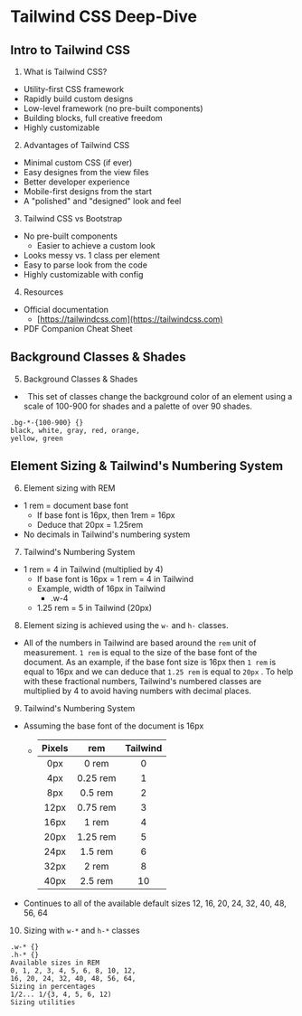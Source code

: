 # Tailwind CSS Deep-Dive

## Intro to Tailwind CSS

1. What is Tailwind CSS?

- Utility-first CSS framework
- Rapidly build custom designs
- Low-level framework (no pre-built components)
- Building blocks, full creative freedom
- Highly customizable

2. Advantages of Tailwind CSS

- Minimal custom CSS (if ever)
- Easy designes from the view files
- Better developer experience
- Mobile-first designs from the start
- A "polished" and "designed" look and feel

3. Tailwind CSS vs Bootstrap

- No pre-built components
  - Easier to achieve a custom look
- Looks messy vs. 1 class per element
- Easy to parse look from the code
- Highly customizable with config

4. Resources
- Official documentation
  - [https://tailwindcss.com](https://tailwindcss.com)
- PDF Companion Cheat Sheet

## Background Classes & Shades

5. Background Classes & Shades
-  This set of classes change the background color of an element using a scale of 100-900 for shades and a palette of over 90 shades.

```
.bg-*-{100-900} {}
black, white, gray, red, orange,
yellow, green
```

## Element Sizing & Tailwind's Numbering System

6. Element sizing with REM

- 1 rem = document base font
  - If base font is 16px, then 1rem = 16px
  - Deduce that 20px = 1.25rem
- No decimals in Tailwind's numbering system

7. Tailwind's Numbering System

- 1 rem = 4 in Tailwind (multiplied by 4)
  - If base font is 16px = 1 rem =  4 in Tailwind
  - Example, width of 16px in Tailwind
    - .w-4
  - 1.25 rem = 5 in Tailwind (20px)

8. Element sizing is achieved using the `w-` and `h-` classes.
- All of the numbers in Tailwind are based around the `rem` unit of measurement. `1 rem` is equal to the size of the base font of the document. As an example, if the base font size is 16px then `1 rem` is equal to 16px and we can deduce that `1.25 rem` is equal to `20px` . To help with these fractional numbers, Tailwind's numbered classes are multiplied by 4 to avoid having numbers with decimal places.

9. Tailwind's Numbering System
- Assuming the base font of the document is 16px
  - | Pixels | rem | Tailwind |
    |:------:|:---:|:--------:|
    | 0px | 0 rem | 0 |
    | 4px | 0.25 rem | 1 |
    | 8px | 0.5 rem | 2 |
    | 12px | 0.75 rem | 3 |
    | 16px | 1 rem | 4 |
    | 20px | 1.25 rem | 5 |
    | 24px | 1.5 rem | 6 |
    | 32px | 2 rem | 8 |
    | 40px | 2.5 rem | 10 |
- Continues to all of the available default sizes 12, 16, 20, 24, 32, 40, 48, 56, 64

10. Sizing with `w-*` and `h-*` classes
```
.w-* {}
.h-* {}
Available sizes in REM
0, 1, 2, 3, 4, 5, 6, 8, 10, 12,
16, 20, 24, 32, 40, 48, 56, 64,
Sizing in percentages
1/2... 1/{3, 4, 5, 6, 12)
Sizing utilities
```